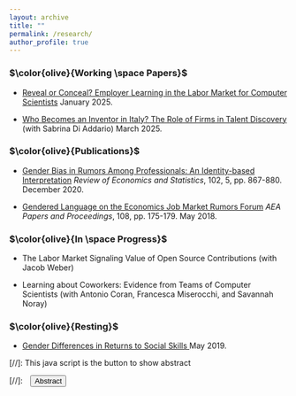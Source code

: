 ```yaml
---
layout: archive
title: ""
permalink: /research/
author_profile: true
---
```

### $\color{olive}{Working \space Papers}$ 

- <a href="/files/Wu_employer_learning_in_CS.pdf" target="_self"> Reveal or Conceal? Employer Learning in the Labor Market for Computer Scientists</a> January 2025.  <br/>

- <a href="/files/DiAddario_Wu.pdf" target="_self">Who Becomes an Inventor in Italy? The Role of Firms in Talent Discovery</a> (with Sabrina Di Addario) March 2025. 



### $\color{olive}{Publications}$ 
- <a href="/files/wu_ejr_restat.pdf" target="_self">Gender Bias in Rumors Among Professionals: An Identity-based Interpretation</a> *Review of Economics and Statistics*, 102, 5, pp. 867-880. December 2020.

<!-- <br/>
<a href="#/" onclick="visib('ejr')">Abstract</a> \| <a href="https://dataverse.harvard.edu/dataset.xhtml?persistentId=doi:10.7910/DVN/BLEBHI" target="_blank">Replication</a> 
<div id='ejr' style="display: none; text-align: justify; line-height: 1.2" >
This paper measures gender bias in what people say about women versus men in an anonymous online professional forum. I study the content of posts that refer to each gender, and the transitions in the topics of discussion that occur between consecutive posts in a thread once attention turns to one gender or the other. I find that discussions about women tend to highlight their personal characteristics (such as physical appearance or family circumstances) rather than their professional accomplishments. Posts about women are also more likely to lead to deviations from professional topics than posts about men. I interpret these findings through a model that highlights posters’ incentives to boost their own identities relative to the underrepresented out-group in a profession. </div>
--> 

- <a href="/files/gendered_language_2018.pdf" target="_self">Gendered Language on the Economics Job Market Rumors Forum</a> *AEA Papers and Proceedings*, 108, pp. 175-179. May 2018. 


### $\color{olive}{In \space Progress}$ 
- The Labor Market Signaling Value of Open Source Contributions (with Jacob Weber)  
<!-- 
Does the rise in open-source software development provide an opportunity for software developers and engineers to signal their ability to potential employers, and is this signaling value higher for workers from less advantaged backgrounds? We answer this question by matching open-source contributions on GitHub to employment outcomes from LinkedIn. We investigate whether workers increase open-source contributions before changing jobs. In particular, we examine whether the effects of this activity on labor market outcomes, such as moving into a higher-paid job, are stronger for workers from less advantaged education and demographic backgrounds. </div>
-->

- Learning about Coworkers: Evidence from Teams of Computer Scientists (with Antonio Coran, Francesca Miserocchi, and Savannah Noray)

<!-- 
<a href="#/" onclick="visib('jmp')">Abstract</a> \| 
<div id='jmp' style="display: none; text-align: justify; line-height: 1.2" >
This paper tests for employer learning about worker ability and quantifies the role of learning in improving the allocation of talent in the labor market for computer scientists. I match the job histories of 40,000 Ph.D.'s in computer science (CS) to publications and patent applications that signal their research ability. Publishing a CS conference proceeding doubles the probability of moving to one of the top-6 tech firms in the following year, controlling for origin firm and experience - a pattern that suggests a strong role for public learning in inter-firm reallocation. Higher-quality papers often coincide with a closely related patent application, but the fact of filing remains private for 18 months. Authors of such papers experience a delayed increase in inter-firm and upward mobility, as predicted by a simple model of employee wage setting with asymmetric information. I estimate a structural version of the model and find that in the absence of employer learning from public research records, the innovation output of early-career computer scientists would drop by 16%. Disclosing patent applications one year faster would increase innovation by 1%, driven by faster positive assortative matching.  </div>
--> 

<!--
- Does Trade Secret Litigation Increase Monopsony Power? Evidence from the Defend Trade Secrets Act <br/> (with <a href="https://www.evgeniifadeev.com" target="_blank">Evgenii Fadeev</a>) <a href="#/" onclick="visib('law')">Abstract</a> 
<div id='law' style="display: none; text-align: justify; line-height: 1.2" >
We use the texts of legal complaints from trade secret litigation to study how firms responded to the enactment of the Defend Trade Secrets Act (DTSA) in 2016. One of the goals of this act was to increase the protection of American firms against international trade secret theft. Within a year of the act's passage, trade secret litigation surged by 33%. However, this increase was predominantly driven by US companies suing employees who transitioned to other domestic firms. We show that the spike in litigation post-DTSA was more pronounced in states with weaker enforceability of non-compete agreements. This evidence suggests that firms might resort to trade secret litigation as an alternative to non-compete clauses. We examine whether a trade secret lawsuit against an employee affects her own job mobility, productivity and business ventures, as well as spillover effects on her former co-workers at the plaintiff.    </div>
-->



### $\color{olive}{Resting}$
- <a href="/files/social_skills.pdf" target="_self">Gender Differences in Returns to Social Skills </a> May 2019. <br/> 


 
<!-- note: function below was copied from ranzhuo17's research.md  -->
[//]: This java script is the button to show abstract 
<script>
 function visib(id) {
  var x = document.getElementById(id);
  if (x.style.display === "block") {
    x.style.display = "none";
  } else {
    x.style.display = "block";
  }
}
</script>

[//]:&emsp;<button onclick="visib('polariz')" class="btn btn--inverse btn--small">Abstract</button>


<!-- 
{% include base_path %}

{% for post in site.papers reversed %}
  {% include archive-single.html %}
{% endfor %} -->
